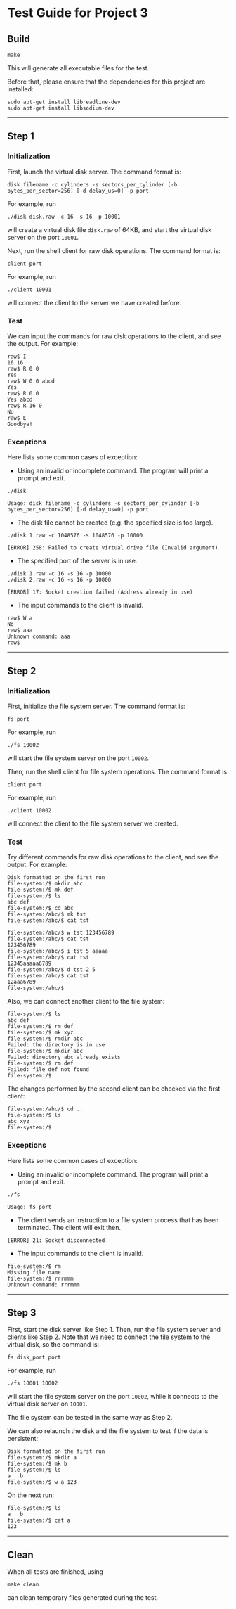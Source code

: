 # Test Guide for Project 3

## Build

```shell
make
```
This will generate all executable files for the test.

Before that, please ensure that the dependencies for this project are installed:

```shell
sudo apt-get install libreadline-dev
sudo apt-get install libsodium-dev
```

---

## Step 1

### Initialization

First, launch the virtual disk server. The command format is:

```shell
disk filename -c cylinders -s sectors_per_cylinder [-b bytes_per_sector=256] [-d delay_us=0] -p port
```

For example, run

```shell
./disk disk.raw -c 16 -s 16 -p 10001
```

will create a virtual disk file `disk.raw` of 64KB, and start the virtual disk server  on the port `10001`.

Next, run the shell client for raw disk operations. The command format is:

```shell
client port
```
For example, run

```shell
./client 10001
```

will connect the client to the server we have created before.

### Test

We can input the commands for raw disk operations to the client, and see the output. For example:

```
raw$ I
16 16
raw$ R 0 0
Yes 
raw$ W 0 0 abcd
Yes
raw$ R 0 0
Yes abcd
raw$ R 16 0
No
raw$ E
Goodbye!
```

### Exceptions

Here lists some common cases of exception:

* Using an invalid or incomplete command. The program will print a prompt and exit.

```
./disk
```

```
Usage: disk filename -c cylinders -s sectors_per_cylinder [-b bytes_per_sector=256] [-d delay_us=0] -p port 
```

* The disk file cannot be created (e.g. the specified size is too large).

```
./disk 1.raw -c 1048576 -s 1048576 -p 10000
```
```
[ERROR] 258: Failed to create virtual drive file (Invalid argument)
```

* The specified port of the server is in use.

```
./disk 1.raw -c 16 -s 16 -p 10000
./disk 2.raw -c 16 -s 16 -p 10000
```
```
[ERROR] 17: Socket creation failed (Address already in use)
```

* The input commands to the client is invalid.

```
raw$ W a
No
raw$ aaa
Unknown command: aaa
raw$ 
```


---

## Step 2

### Initialization

First, initialize the file system server. The command format is:

```shell
fs port
```

For example, run

```shell
./fs 10002
```

will start the file system server on the port `10002`.

Then, run the shell client for file system operations. The command format is:

```shell
client port
```
For example, run

```shell
./client 10002
```

will connect the client to the file system server we created.

### Test

Try different commands for raw disk operations to the client, and see the output. For example:

```
Disk formatted on the first run
file-system:/$ mkdir abc
file-system:/$ mk def
file-system:/$ ls
abc	def
file-system:/$ cd abc
file-system:/abc/$ mk tst
file-system:/abc/$ cat tst

file-system:/abc/$ w tst 123456789
file-system:/abc/$ cat tst
123456789
file-system:/abc/$ i tst 5 aaaaa
file-system:/abc/$ cat tst
12345aaaaa6789
file-system:/abc/$ d tst 2 5
file-system:/abc/$ cat tst
12aaa6789
file-system:/abc/$ 
```

Also, we can connect another client to the file system:

```
file-system:/$ ls
abc	def
file-system:/$ rm def
file-system:/$ mk xyz
file-system:/$ rmdir abc
Failed: the directory is in use
file-system:/$ mkdir abc
Failed: directory abc already exists
file-system:/$ rm def
Failed: file def not found
file-system:/$ 
```

The changes performed by the second client can be checked via the first client:

```
file-system:/abc/$ cd ..
file-system:/$ ls
abc	xyz
file-system:/$ 
```

### Exceptions

Here lists some common cases of exception:

* Using an invalid or incomplete command. The program will print a prompt and exit.

```
./fs
```

```
Usage: fs port
```

* The client sends an instruction to a file system process that has been terminated. The client will exit then.

```
[ERROR] 21: Socket disconnected
```

* The input commands to the client is invalid.

```
file-system:/$ rm
Missing file name
file-system:/$ rrrmmm 
Unknown command: rrrmmm
```

---

## Step 3

First, start the disk server like Step 1. Then, run the file system server and clients like Step 2. Note that we need to connect the file system to the virtual disk, so the command is:

```
fs disk_port port
```

For example, run

```
./fs 10001 10002
```
will start the file system server on the port `10002`, while it connects to the virtual disk server on `10001`.

The file system can be tested in the same way as Step 2.

We can also relaunch the disk and the file system to test if the data is persistent:

```
Disk formatted on the first run
file-system:/$ mkdir a
file-system:/$ mk b
file-system:/$ ls
a	b
file-system:/$ w a 123
```

On the next run:

```
file-system:/$ ls
a	b
file-system:/$ cat a
123
```

---

## Clean

When all tests are finished, using

```shell
make clean
```

can clean temporary files generated during the test.
